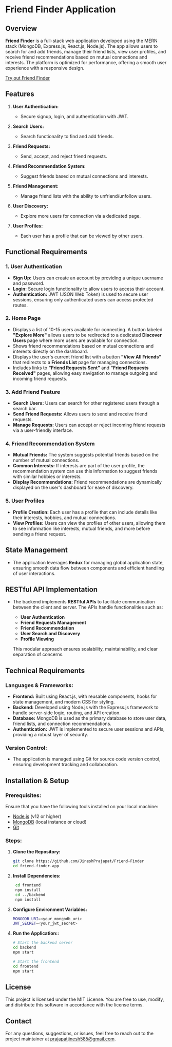 # Friend Finder Application

## Overview

**Friend Finder** is a full-stack web application developed using the MERN stack (MongoDB, Express.js, React.js, Node.js). The app allows users to search for and add friends, manage their friend lists, view user profiles, and receive friend recommendations based on mutual connections and interests. The platform is optimized for performance, offering a smooth user experience with a responsive design.


[Try out Friend Finder](https://friend-connections.vercel.app/) 

## Features

1. **User Authentication:**
   - Secure signup, login, and authentication with JWT.
     
2. **Search Users:**
   - Search functionality to find and add friends.
     
3. **Friend Requests:**
   - Send, accept, and reject friend requests.
     
4. **Friend Recommendation System:**
   - Suggest friends based on mutual connections and interests.
     
5. **Friend Management:**
   - Manage friend lists with the ability to unfriend/unfollow users.
     
6. **User Discovery:**
   - Explore more users for connection via a dedicated page.
     
7. **User Profiles:**
   - Each user has a profile that can be viewed by other users.
     

## Functional Requirements

### 1. User Authentication
- **Sign Up:** Users can create an account by providing a unique username and password.
- **Login:** Secure login functionality to allow users to access their account.
- **Authentication:** JWT (JSON Web Token) is used to secure user sessions, ensuring only authenticated users can access protected routes.

### 2. Home Page
- Displays a list of 10-15 users available for connecting. A button labeled **"Explore More"** allows users to be redirected to a dedicated **Discover Users** page where more users are available for connection.
- Shows friend recommendations based on mutual connections and interests directly on the dashboard.
- Displays the user's current friend list with a button **"View All Friends"** that redirects to a **Friends List** page for managing connections.
- Includes links to **"Friend Requests Sent"** and **"Friend Requests Received"** pages, allowing easy navigation to manage outgoing and incoming friend requests.

### 3. Add Friend Feature
- **Search Users:** Users can search for other registered users through a search bar.
- **Send Friend Requests:** Allows users to send and receive friend requests.
- **Manage Requests:** Users can accept or reject incoming friend requests via a user-friendly interface.

### 4. Friend Recommendation System
- **Mutual Friends:** The system suggests potential friends based on the number of mutual connections.
- **Common Interests:** If interests are part of the user profile, the recommendation system can use this information to suggest friends with similar hobbies or interests.
- **Display Recommendations:** Friend recommendations are dynamically displayed on the user's dashboard for ease of discovery.

### 5. User Profiles
- **Profile Creation:** Each user has a profile that can include details like their interests, hobbies, and mutual connections.
- **View Profiles:** Users can view the profiles of other users, allowing them to see information like interests, mutual friends, and more before sending a friend request.
  
## State Management
- The application leverages **Redux** for managing global application state, ensuring smooth data flow between components and efficient handling of user interactions.

## RESTful API Implementation
- The backend implements **RESTful APIs** to facilitate communication between the client and server. The APIs handle functionalities such as:
  - **User Authentication**
  - **Friend Requests Management**
  - **Friend Recommendation**
  - **User Search and Discovery**
  - **Profile Viewing**
  
  This modular approach ensures scalability, maintainability, and clear separation of concerns.

## Technical Requirements

### Languages & Frameworks:
- **Frontend:** Built using React.js, with reusable components, hooks for state management, and modern CSS for styling.
- **Backend:** Developed using Node.js with the Express.js framework to handle server-side logic, routing, and API creation.
- **Database:** MongoDB is used as the primary database to store user data, friend lists, and connection recommendations.
- **Authentication:** JWT is implemented to secure user sessions and APIs, providing a robust layer of security.

### Version Control:
- The application is managed using Git for source code version control, ensuring development tracking and collaboration.

## Installation & Setup

### Prerequisites:
Ensure that you have the following tools installed on your local machine:

- [Node.js](https://nodejs.org/) (v12 or higher)
- [MongoDB](https://www.mongodb.com/) (local instance or cloud)
- [Git](https://git-scm.com/)

### Steps:

1. **Clone the Repository:**

   ```bash
   git clone https://github.com/JineshPrajapat/Friend-Finder
   cd friend-finder-app
   
2. **Install Dependencies:**
 
   ```bash
    cd frontend
    npm install
    cd ../backend
    npm install

3. **Configure Environment Variables:**
   
   ```bash
   MONGODB_URI=<your_mongodb_uri>
   JWT_SECRET=<your_jwt_secret>

4. **Run the Application::**
   
   ```bash
   # Start the backend server
   cd backend
   npm start

   # Start the frontend
   cd frontend
   npm start

## License

This project is licensed under the MIT License. You are free to use, modify, and distribute this software in accordance with the license terms.

## Contact

For any questions, suggestions, or issues, feel free to reach out to the project maintainer at [prajapatjinesh585@gmail.com](mailto:prajapatjinesh585@gmail.com).


